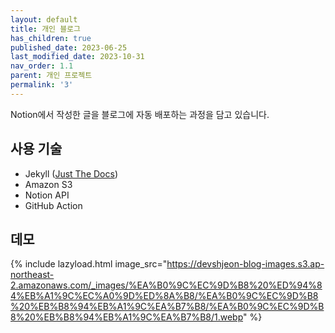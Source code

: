```yaml
---
layout: default
title: 개인 블로그
has_children: true
published_date: 2023-06-25
last_modified_date: 2023-10-31
nav_order: 1.1
parent: 개인 프로젝트
permalink: '3'
---
```

Notion에서 작성한 글을 블로그에 자동 배포하는 과정을 담고 있습니다.


## 사용 기술

- Jekyll ([Just The Docs](https://github.com/just-the-docs?ref=sveltethemes.dev))
- Amazon S3
- Notion API
- GitHub Action

## 데모


{% include lazyload.html image_src="https://devshjeon-blog-images.s3.ap-northeast-2.amazonaws.com/_images/%EA%B0%9C%EC%9D%B8%20%ED%94%84%EB%A1%9C%EC%A0%9D%ED%8A%B8/%EA%B0%9C%EC%9D%B8%20%EB%B8%94%EB%A1%9C%EA%B7%B8/%EA%B0%9C%EC%9D%B8%20%EB%B8%94%EB%A1%9C%EA%B7%B8/1.webp" %}

